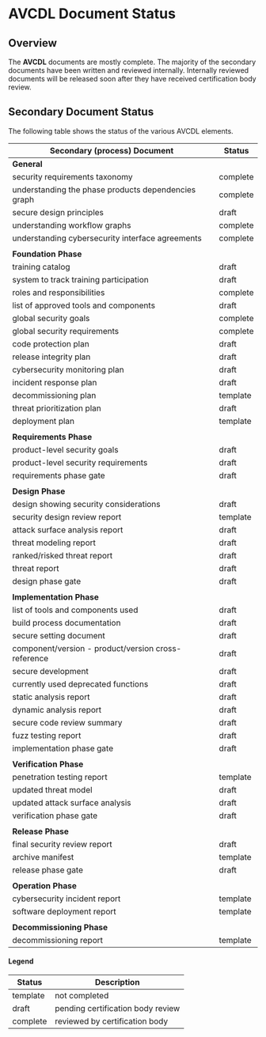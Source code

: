 # AVCDL Document Status

## Overview

The **AVCDL** documents are mostly complete. The majority of the secondary documents have been written and reviewed internally. Internally reviewed documents will be released soon after they have received certification body review.

## Secondary Document Status

The following table shows the status of the various AVCDL elements.

| Secondary (process) Document                        | Status   |
|-----------------------------------------------------|----------|
| **General**                                         |          |
| security requirements taxonomy                      | complete |
| understanding the phase products dependencies graph | complete |
| secure design principles                            | draft    |
| understanding workflow graphs                       | complete |
| understanding cybersecurity interface agreements    | complete |
|                                                     |          |
| **Foundation Phase**                                |          |
| training catalog                                    | draft    |
| system to track training participation              | draft    |
| roles and responsibilities                          | complete |
| list of approved tools and components               | draft    |
| global security goals                               | complete |
| global security requirements                        | complete |
| code protection plan                                | draft    |
| release integrity plan                              | draft    |
| cybersecurity monitoring plan                       | draft    |
| incident response plan                              | draft    |
| decommissioning plan                                | template |
| threat prioritization plan                          | draft    |
| deployment plan                                     | template |
|                                                     |          |
| **Requirements Phase**                              |          |
| product-level security goals                        | draft    |
| product-level security requirements                 | draft    |
| requirements phase gate                             | draft    |
|                                                     |          |
| **Design Phase**                                    |          |
| design showing security considerations              | draft    |
| security design review report                       | template |
| attack surface analysis report                      | draft    |
| threat modeling report                              | draft    |
| ranked/risked threat report                         | draft    |
| threat report                                       | draft    |
| design phase gate                                   | draft    |
|                                                     |          |
| **Implementation Phase**                            |          |
| list of tools and components used                   | draft    |
| build process documentation                         | draft    |
| secure setting document                             | draft    |
| component/version - product/version cross-reference | draft    |
| secure development                                  | draft    |
| currently used deprecated functions                 | draft    |
| static analysis report                              | draft    |
| dynamic analysis report                             | draft    |
| secure code review summary                          | draft    |
| fuzz testing report                                 | draft    |
| implementation phase gate                           | draft    |
|                                                     |          |
| **Verification Phase**                              |          |
| penetration testing report                          | template |
| updated threat model                                | draft    |
| updated attack surface analysis                     | draft    |
| verification phase gate                             | draft    |
|                                                     |          |
| **Release Phase**                                   |          |
| final security review report                        | draft    |
| archive manifest                                    | template |
| release phase gate                                  | draft    |
|                                                     |          |
| **Operation Phase**                                 |          |
| cybersecurity incident report                       | template |
| software deployment report                          | template |
|                                                     |          |
| **Decommissioning Phase**                           |          |
| decommissioning report                              | template |

#### Legend

| Status   | Description                       |
|----------|-----------------------------------|
| template | not completed                     |
| draft    | pending certification body review |
| complete | reviewed by certification body    |
